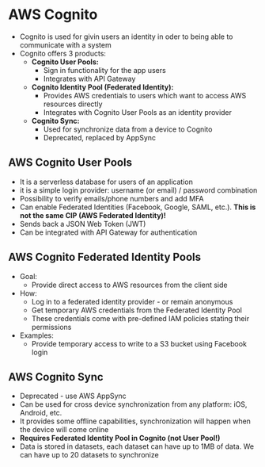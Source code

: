 # AWS Cognito

- Cognito is used for givin users an identity in oder to being able to communicate with a system
- Cognito offers 3 products:
    - **Cognito User Pools:**
        - Sign in functionality for the app users
        - Integrates with API Gateway
    - **Cognito Identity Pool (Federated Identity):**
        - Provides AWS credentials to users which want to access AWS resources directly
        - Integrates with Cognito User Pools as an identity provider
    - **Cognito Sync:**
        - Used for synchronize data from a device to Cognito
        - Deprecated, replaced by AppSync

## AWS Cognito User Pools

- It is a serverless database for users of an application
- it is a simple login provider: username (or email) / password combination
- Possibility to verify emails/phone numbers and add MFA
- Can enable Federated Identities (Facebook, Google, SAML, etc.). **This is not the same CIP (AWS Federated Identity)!**
- Sends back a JSON Web Token (JWT)
- Can be integrated with API Gateway for authentication

## AWS Cognito Federated Identity Pools

- Goal:
    - Provide direct access to AWS resources from the client side
- How:
    - Log in to a federated identity provider - or remain anonymous
    - Get temporary AWS credentials from the Federated Identity Pool
    - These credentials come with pre-defined IAM policies stating their permissions
- Examples:
    - Provide temporary access to write to a S3 bucket using Facebook login

## AWS Cognito Sync

- Deprecated - use AWS AppSync
- Can be used for cross device synchronization from any platform: iOS, Android, etc.
- It provides some offline capabilities, synchronization will happen when the device will come online
- **Requires Federated Identity Pool in Cognito (not User Pool!)**
- Data is stored in datasets, each dataset can have up to 1MB of data. We can have up to 20 datasets to synchronize


